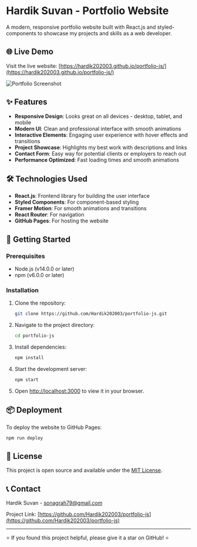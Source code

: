 # Hardik Suvan - Portfolio Website

A modern, responsive portfolio website built with React.js and styled-components to showcase my projects and skills as a web developer.

## 🌐 Live Demo

Visit the live website: [https://hardik202003.github.io/portfolio-js/](https://hardik202003.github.io/portfolio-js/)

![Portfolio Screenshot](https://via.placeholder.com/800x400?text=Portfolio+Screenshot)

## ✨ Features

- **Responsive Design**: Looks great on all devices - desktop, tablet, and mobile
- **Modern UI**: Clean and professional interface with smooth animations
- **Interactive Elements**: Engaging user experience with hover effects and transitions
- **Project Showcase**: Highlights my best work with descriptions and links
- **Contact Form**: Easy way for potential clients or employers to reach out
- **Performance Optimized**: Fast loading times and smooth animations

## 🛠️ Technologies Used

- **React.js**: Frontend library for building the user interface
- **Styled Components**: For component-based styling
- **Framer Motion**: For smooth animations and transitions
- **React Router**: For navigation
- **GitHub Pages**: For hosting the website

## 🚀 Getting Started

### Prerequisites

- Node.js (v14.0.0 or later)
- npm (v6.0.0 or later)

### Installation

1. Clone the repository:
   ```bash
   git clone https://github.com/Hardik202003/portfolio-js.git
   ```

2. Navigate to the project directory:
   ```bash
   cd portfolio-js
   ```

3. Install dependencies:
   ```bash
   npm install
   ```

4. Start the development server:
   ```bash
   npm start
   ```

5. Open [http://localhost:3000](http://localhost:3000) to view it in your browser.

## 📦 Deployment

To deploy the website to GitHub Pages:

```bash
npm run deploy
```

## 📝 License

This project is open source and available under the [MIT License](LICENSE).

## 📞 Contact

Hardik Suvan - [sonagrah79@gmail.com](mailto:sonagrah79@gmail.com)

Project Link: [https://github.com/Hardik202003/portfolio-js](https://github.com/Hardik202003/portfolio-js)

---

⭐️ If you found this project helpful, please give it a star on GitHub! ⭐️
